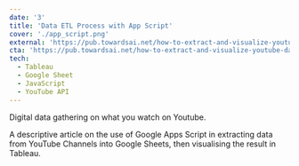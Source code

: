 ```yaml
---
date: '3'
title: 'Data ETL Process with App Script'
cover: './app_script.png'
external: 'https://pub.towardsai.net/how-to-extract-and-visualize-youtube-data-in-tableau-using-google-sheets-and-apps-script-e77dac3cfc8b'
cta: 'https://pub.towardsai.net/how-to-extract-and-visualize-youtube-data-in-tableau-using-google-sheets-and-apps-script-e77dac3cfc8b'
tech:
  - Tableau
  - Google Sheet
  - JavaScript
  - YouTube API
---
```


Digital data gathering on what you watch on Youtube.

A descriptive article on the use of Google Apps Script in extracting data from YouTube Channels into Google Sheets, then visualising the result in  Tableau.

